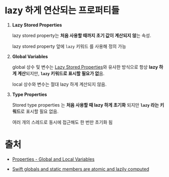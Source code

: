 # lazy 하게 연산되는 프로퍼티들

1. **Lazy Stored Properties**

   lazy stored property는 **처음 사용할 때까지 초기 값이 계산되지 않**는 속성.

   lazy stored property 앞에 `lazy` 키워드 를 사용해 정의 가능

2. **Global Variables**

   global 상수 및 변수는 [Lazy Stored Properties](https://docs.swift.org/swift-book/LanguageGuide/Properties.html#ID257)와 유사한 방식으로 항상 **lazy 하게 계산**되지만,  **`lazy` 키워드로 표시할 필요가 없**음.

   local 상수와 변수는 절대 lazy 하게 계산되지 않음.

3. **Type Properties**

   Stored type properties 는 **처음 사용할 때 lazy 하게 초기화** 되지만 **`lazy` 라는 키워드**로 표시할 필요 없음.

   여러 개의 스레드로 동시에 접근해도 한 번만 초기화 됨

   

# 출처

- [Properties - Global and Local Variables](https://docs.swift.org/swift-book/LanguageGuide/Properties.html#ID263)

- [Swift globals and static members are atomic and lazily computed](https://www.jessesquires.com/blog/2020/07/16/swift-globals-and-static-members-are-atomic-and-lazily-computed/)
